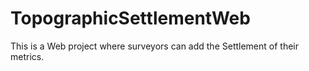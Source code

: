 # TopographicSettlementWeb
This is a Web project  where surveyors can add the Settlement of their metrics.
